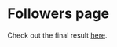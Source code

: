 # Followers page

Check out the final result [here](https://axelcola.github.io/Followers-twitter-page/).

